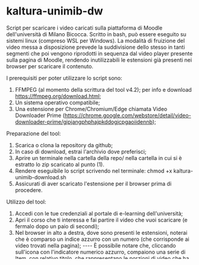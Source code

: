 # kaltura-unimib-dw
Script per scaricare i video caricati sulla piattaforma di Moodle dell'università di Milano Bicocca. Scritto in bash, può essere eseguito su sistemi linux (compreso WSL per Windows). La modalità di fruizione del video messa a disposizione prevede la suddivisione dello stesso in tanti segmenti che poi vengono riprodotti in sequenza dal video player presente sulla pagina di Moodle, rendendo inutilizzabili le estensioni già presenti nei browser per scaricare il contenuto.

I prerequisiti per poter utilizzare lo script sono:

  1) FFMPEG (al momento della scrittura del tool v4.2); per info e download https://ffmpeg.org/download.html;
  2) Un sistema operativo compatibile;
  3) Una estensione per Chrome/Chromium/Edge chiamata Video Downloader Prime (https://chrome.google.com/webstore/detail/video-downloader-prime/gipjangphphajpkddogjcpgaoiidennb);

Preparazione del tool:

  1) Scarica o clona la repository da github;
  2) In caso di download, estrai l'archivio dove preferisci;
  3) Aprire un terminale nella cartella della repo/ nella cartella in cui si è estratto lo zip scaricato al punto (1).
  4) Rendere eseguibile lo script scrivendo nel terminale: 
                          chmod +x kaltura-unimib-download.sh
  5) Assicurati di aver scaricato l'estensione per il browser prima di procedere.
  
  
Utilizzo del tool:
   1) Accedi con le tue credenziali al portale di e-learning dell'università;
   2) Apri il corso che ti interessa e fai partire il video che vuoi scaricare (e fermalo dopo un paio di secondi);
   3) Nel browser in alto a destra, dove sono presenti le estensioni, noterai che è comparso un indice azzurro con un numero (che corrisponde ai video trovati nella pagina);
   ---- È possibile notare che, cliccando sull'icona con l'indicatore numerico azzurro, compaiono una serie di Item, con relativo titolo, che rappresentano le porzioni di video che ha scaricato (il player del browser) fino a quel momento ----
   5) Selezionare uno qualsiasi dei video dall'elenco nell'estensione (che abbia il titolo del video che vi interessa scaricare) facendo click sull'icona della forbice (nella colonna "Copy") per poter ottenere il link del segmento di video.
   6) Copiato il link, aprire un terminale nella cartella dove è stata clonata la repo o dove è stato decompresso lo zip.
   7) Per eseguire lo script è necessario fornire dei parametri (alcuni reperibili dal video originale):
            -h : numero di ore del video;
            -m : numero di minuti del video;
            -s : numero di secondi del video;
            -o : nome del file di output del video una volta scaricato;
            -f : formato del video finale;
            -l : link del video (MESSO TRA VIRGOLETTE -DOPPI APICI-);
   8) Attendere che lo script faccia la sua magia.
   9) Enjoy!
   
   
Esempi di utilizzo dello script:

Video di durata 2:03:55, nome del video finale videoProva, formato del video MP4 e link "https://unimib.elearning.boh/ilmiovideo-tanticaratterisenzasenso"
     
     - [user@hostname]# ./kaltura-unimib-download.sh -h 2 -m 3 -s 55 -o videoProva -f mp4 -l "https://unimib.elearning.boh/ilmiovideo-tanticaratterisenzasenso"
     
L'unico formato video testato e funzionante è mp4.


ATTENZIONE: NON MI ASSUMO NESSUNA RESPONSABILITÀ SULL'UTILIZZO DI QUESTO STRUMENTO. I VIDEO CARICATI POTREBBERO ESSERE PROTETTI DA COPYRIGHT E LA DIFFUZIONE POTREBBE ESSERNE VIETATA. LO STRUMENTO È SOLO A SCOPO ILLUSTRATIVO. 
